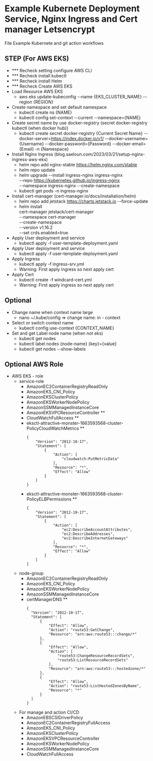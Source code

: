 # Example Kubernete Deployment Service, Nginx Ingress and Cert manager Letsencrypt

File Example Kubernete and git action workflows

## STEP (For AWS EKS)
- *** Recheck setting configure AWS CLI
- *** Recheck install kubectl
- *** Recheck install Helm
- *** Recheck Create AWS EKS
- Load Resource AWS EKS
  - aws eks update-kubeconfig --name {EKS_CLUSTER_NAME} --region {REGION}
- Create namespace and set default namespace
  - kubectl create ns {NAME}
  - kubectl config set-context --current --namespace={NAME}
- Create secret name by use docker-registry (secret docker-registry kubectl (when docker hub))
  - kubectl create secret docker-registry {Current Secret Name} --docker-server=https://index.docker.io/v1/ --docker-username={Username} --docker-password={Password} --docker-email={Email} -n {Namespace}
- Install Nginx Ingress (blog.saeloun.com/2023/03/21/setup-nginx-ingress-aws-eks)
  - helm repo add nginx-stable https://helm.nginx.com/stable
  - helm repo update
  - helm upgrade --install ingress-nginx ingress-nginx \
             --repo https://kubernetes.github.io/ingress-nginx \
             --namespace ingress-nginx --create-namespace
  - kubectl get pods -n ingress-nginx
- Install cert-manager (cert-manager.io/docs/installation/helm)
  - helm repo add jetstack https://charts.jetstack.io --force-update
  - helm install \
  cert-manager jetstack/cert-manager \
  --namespace cert-manager \
  --create-namespace \
  --version v1.16.2 \
  --set crds.enabled=true
- Apply User deployment and service
  - kubectl apply -f user-template-deployment.yaml
- Apply User deployment and service
  - kubectl apply -f user-template-deployment.yaml
- Apply Ingress 
  - kubectl apply -f ingress-srv.yml
  - Warning: First apply ingress so next apply cert
- Apply Cert 
  - kubectl create -f windcard-cert.yml
  - Warning: First apply ingress so next apply cert

## Optional
- Change name when context name large
  - nano ~/.kube/config => change name: in - context
- Select or switch context name
  - kubectl config use-context {CONTEXT_NAME}
- Set and get Label node name (when not eks)
  - kubectl get nodes
  - kubectl label nodes {node-name} {key}={value}
  - kubectl get nodes --show-labels

## Optional AWS Role
- AWS EKS - role
  - service-role
    - AmazonEC2ContainerRegistryReadOnly
    - AmazonEKS_CNI_Policy
    - AmazonEKSClusterPolicy
    - AmazonEKSWorkerNodePolicy
    - AmazonSSMManagedInstanceCore
    - AmazonEKSVPCResourceController **
    - CloudWatchFullAccess **
    - eksctl-attractive-monster-1663593568-cluster-PolicyCloudWatchMetrics **
      ``` Policy
      {
          "Version": "2012-10-17",
          "Statement": [
              {
                  "Action": [
                      "cloudwatch:PutMetricData"
                  ],
                  "Resource": "*",
                  "Effect": "Allow"
              }
          ]
      }
      ```
    - eksctl-attractive-monster-1663593568-cluster-PolicyELBPermissions **
      ``` Policy
      {
          "Version": "2012-10-17",
          "Statement": [
              {
                  "Action": [
                      "ec2:DescribeAccountAttributes",
                      "ec2:DescribeAddresses",
                      "ec2:DescribeInternetGateways"
                  ],
                  "Resource": "*",
                  "Effect": "Allow"
              }
          ]
      }
      ```
  - node-group
    - AmazonEC2ContainerRegistryReadOnly
    - AmazonEKS_CNI_Policy
    - AmazonEKSWorkerNodePolicy
    - AmazonSSMManagedInstanceCore
    - certManagerDNS **
      ``` Policy
      {
        "Version": "2012-10-17",
        "Statement": [
            {
                "Effect": "Allow",
                "Action": "route53:GetChange",
                "Resource": "arn:aws:route53:::change/*"
            },
            {
                "Effect": "Allow",
                "Action": [
                    "route53:ChangeResourceRecordSets",
                    "route53:ListResourceRecordSets"
                ],
                "Resource": "arn:aws:route53:::hostedzone/*"
            },
            {
                "Effect": "Allow",
                "Action": "route53:ListHostedZonesByName",
                "Resource": "*"
            }
        ]
      }
      ```
  - For manage and action CI/CD
    - AmazonEBSCSIDriverPolicy
    - AmazonEC2ContainerRegistryFullAccess
    - AmazonEKS_CNI_Policy
    - AmazonEKSClusterPolicy
    - AmazonEKSVPCResourceController
    - AmazonEKSWorkerNodePolicy
    - AmazonSSMManagedInstanceCore
    - CloudWatchFullAccess

